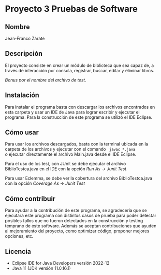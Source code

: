 # Proyecto 3 Pruebas de Software

## Nombre
Jean-Franco Zárate
## Descripción
El proyecto consiste en crear un módulo de biblioteca que sea capaz de, a través de interacción por consola, registrar, buscar, editar y eliminar libros.

<em>Bonus por el nombre del archivo de test.</em>
## Instalación
Para instalar el programa basta con descargar los archivos encontrados en esta carpeta y usar un IDE de Java para lograr escribir y ejecutar el programa. Para la construcción de este programa se utilizó el IDE Eclipse.
## Cómo usar
Para usar los archivos descargados, basta con la terminal ubicada en la carpeta de los archivos y ejecutar con el comando <code> javac *.java </code> o ejecutar directamente el archivo Main.java desde el IDE Eclipse.

Para el uso de los test, con JUnit se debe ejecutar el archivo BiblioTestca.java en el IDE con la opción *Run As* -> *Junit Test*.

Para usar Eclemma, se debe ver la cobertura del archivo BiblioTestca.java con la opción *Coverage As* -> *Junit Test*
## Cómo contribuir
Para ayudar a la contribución de este programa, se agradecería que se ejecutara este programa con distintos casos de prueba para poder detectar posibles fallos que no fueron detectados en la construcción y testing temprano de este software. Además se aceptan contribuciones que ayuden al mejoramiento del proyecto, como optimizar código, proponer mejores opciones, etc.
## Licencia
* Eclipse IDE for Java Developers versión 2022-12
* Java 11 (JDK versión 11.0.16.1)
